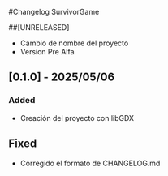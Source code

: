 #Changelog SurvivorGame

##[UNRELEASED]
- Cambio de nombre del proyecto
- Version Pre Alfa

## [0.1.0] - 2025/05/06
### Added
- Creación del proyecto con libGDX
## Fixed
- Corregido el formato de CHANGELOG.md

